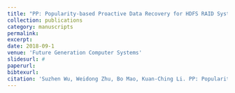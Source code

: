 ```yaml
---
title: "PP: Popularity-based Proactive Data Recovery for HDFS RAID Systems"
collection: publications
category: manuscripts
permalink: 
excerpt: 
date: 2018-09-1
venue: 'Future Generation Computer Systems'
slidesurl: #
paperurl: 
bibtexurl: 
citation: 'Suzhen Wu, Weidong Zhu, Bo Mao, Kuan-Ching Li. PP: Popularity-based Proactive Data Recovery for HDFS RAID Systems. Future Generation Computer Systems. September 2018.'
---
```

